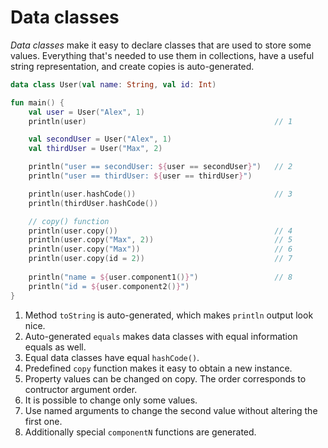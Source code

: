 # Data classes

_Data classes_ make it easy to declare classes that are used to store some values.
Everything that's needed to use them in collections, have a useful string
representation, and create copies is auto-generated.

<div class="language-kotlin" theme="idea">

```kotlin
data class User(val name: String, val id: Int)

fun main() {
    val user = User("Alex", 1)
    println(user)                                          // 1

    val secondUser = User("Alex", 1)
    val thirdUser = User("Max", 2)

    println("user == secondUser: ${user == secondUser}")   // 2
    println("user == thirdUser: ${user == thirdUser}")

    println(user.hashCode())                               // 3
    println(thirdUser.hashCode())

    // copy() function
    println(user.copy())                                   // 4
    println(user.copy("Max", 2))                           // 5
    println(user.copy("Max"))                              // 6
    println(user.copy(id = 2))                             // 7
    
    println("name = ${user.component1()}")                 // 8
    println("id = ${user.component2()}")
}
```

</div>

1. Method `toString` is auto-generated, which makes `println` output look nice.
2. Auto-generated `equals` makes data classes with equal information equals as well.
3. Equal data classes have equal `hashCode()`.
4. Predefined `copy` function makes it easy to obtain a new instance.
5. Property values can be changed on copy. The order corresponds to contructor argument order.
6. It is possible to change only some values.
7. Use named arguments to change the second value without altering the first one.
8. Additionally special `componentN` functions are generated.
